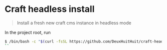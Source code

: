 # Craft headless install

> Install a fresh new craft cms instance in headless mode

In the project root, run

```sh
$ /bin/bash -c "$(curl -fsSL https://github.com/DeuxHuitHuit/craft-headless-install/raw/main/install.sh)"
``
